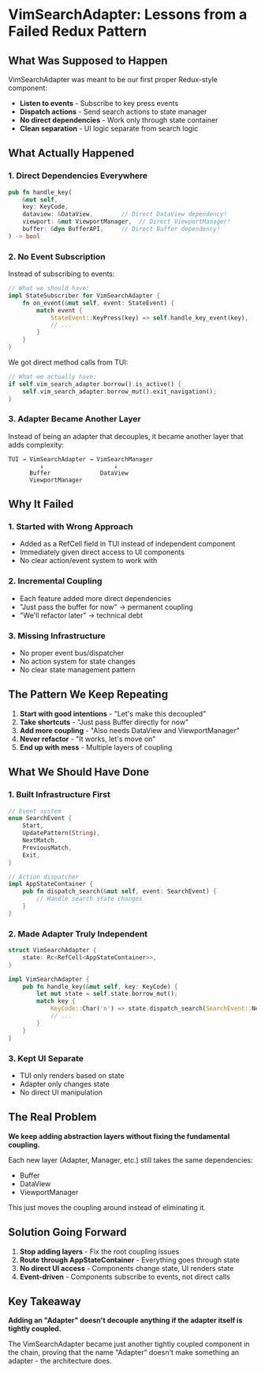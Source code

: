 # VimSearchAdapter: Lessons from a Failed Redux Pattern

## What Was Supposed to Happen

VimSearchAdapter was meant to be our first proper Redux-style component:
- **Listen to events** - Subscribe to key press events
- **Dispatch actions** - Send search actions to state manager
- **No direct dependencies** - Work only through state container
- **Clean separation** - UI logic separate from search logic

## What Actually Happened

### 1. Direct Dependencies Everywhere
```rust
pub fn handle_key(
    &mut self,
    key: KeyCode,
    dataview: &DataView,        // Direct DataView dependency!
    viewport: &mut ViewportManager,  // Direct ViewportManager!
    buffer: &dyn BufferAPI,     // Direct Buffer dependency!
) -> bool
```

### 2. No Event Subscription
Instead of subscribing to events:
```rust
// What we should have:
impl StateSubscriber for VimSearchAdapter {
    fn on_event(&mut self, event: StateEvent) {
        match event {
            StateEvent::KeyPress(key) => self.handle_key_event(key),
            // ...
        }
    }
}
```

We got direct method calls from TUI:
```rust
// What we actually have:
if self.vim_search_adapter.borrow().is_active() {
    self.vim_search_adapter.borrow_mut().exit_navigation();
}
```

### 3. Adapter Became Another Layer
Instead of being an adapter that decouples, it became another layer that adds complexity:
```
TUI → VimSearchAdapter → VimSearchManager
         ↓                    ↓
      Buffer              DataView
      ViewportManager
```

## Why It Failed

### 1. Started with Wrong Approach
- Added as a RefCell field in TUI instead of independent component
- Immediately given direct access to UI components
- No clear action/event system to work with

### 2. Incremental Coupling
- Each feature added more direct dependencies
- "Just pass the buffer for now" → permanent coupling
- "We'll refactor later" → technical debt

### 3. Missing Infrastructure
- No proper event bus/dispatcher
- No action system for state changes
- No clear state management pattern

## The Pattern We Keep Repeating

1. **Start with good intentions** - "Let's make this decoupled"
2. **Take shortcuts** - "Just pass Buffer directly for now"
3. **Add more coupling** - "Also needs DataView and ViewportManager"
4. **Never refactor** - "It works, let's move on"
5. **End up with mess** - Multiple layers of coupling

## What We Should Have Done

### 1. Built Infrastructure First
```rust
// Event system
enum SearchEvent {
    Start,
    UpdatePattern(String),
    NextMatch,
    PreviousMatch,
    Exit,
}

// Action dispatcher
impl AppStateContainer {
    pub fn dispatch_search(&mut self, event: SearchEvent) {
        // Handle search state changes
    }
}
```

### 2. Made Adapter Truly Independent
```rust
struct VimSearchAdapter {
    state: Rc<RefCell<AppStateContainer>>,
}

impl VimSearchAdapter {
    pub fn handle_key(&mut self, key: KeyCode) {
        let mut state = self.state.borrow_mut();
        match key {
            KeyCode::Char('n') => state.dispatch_search(SearchEvent::NextMatch),
            // ...
        }
    }
}
```

### 3. Kept UI Separate
- TUI only renders based on state
- Adapter only changes state
- No direct UI manipulation

## The Real Problem

**We keep adding abstraction layers without fixing the fundamental coupling.**

Each new layer (Adapter, Manager, etc.) still takes the same dependencies:
- Buffer
- DataView  
- ViewportManager

This just moves the coupling around instead of eliminating it.

## Solution Going Forward

1. **Stop adding layers** - Fix the root coupling issues
2. **Route through AppStateContainer** - Everything goes through state
3. **No direct UI access** - Components change state, UI renders state
4. **Event-driven** - Components subscribe to events, not direct calls

## Key Takeaway

**Adding an "Adapter" doesn't decouple anything if the adapter itself is tightly coupled.**

The VimSearchAdapter became just another tightly coupled component in the chain, proving that the name "Adapter" doesn't make something an adapter - the architecture does.